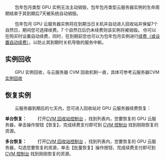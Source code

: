 
&nbsp;&nbsp;&nbsp;&nbsp;&nbsp;&nbsp;&nbsp;&nbsp;包年包月类型 GPU 实例无法主动销毁，包年包月类型云服务器实例的生命周期结束于其到期后7天被系统自动销毁。

&nbsp;&nbsp;&nbsp;&nbsp;&nbsp;&nbsp;&nbsp;&nbsp;包年包月 GPU 云服务器实例将在到期当日关机并自动进入回收站并保留7个自然日，期间您可选择续费。7 个自然日后仍未续费则该实例将被销毁。
你可以在购买时设置自动续费，同时，在到期前您也可以为包年包月实例进行[续费（或设置自动续费）](https://www.qcloud.com/document/product/560/8057)，以防止其到期时关机导致的服务中断。

## 实例回收

&nbsp;&nbsp;&nbsp;&nbsp;&nbsp;&nbsp;&nbsp;&nbsp;GPU 实例回收，与云服务器 CVM 回收机制一直，具体可参考云服务器CVM[实例回收](https://www.qcloud.com/document/product/213/4931#.E5.AE.9E.E4.BE.8B.E5.9B.9E.E6.94.B6)

## 恢复实例

&nbsp;&nbsp;&nbsp;&nbsp;&nbsp;&nbsp;&nbsp;&nbsp;云服务器到期后的七天内，您可进入回收站对 GPU 云服务器续费恢复：

**单台恢复：**
&nbsp;&nbsp;&nbsp;&nbsp;&nbsp;&nbsp;&nbsp;&nbsp;打开[CVM 回收站控制台](https://console.qcloud.com/cvm/recycle) ，找到列表内，您要恢复的 GPU 云服务器，单击操作按钮【恢复】，完成续费支付即可到 [CVM 控制台](https://console.qcloud.com/cvm) 找到刚刚恢复的资源。

**多台恢复：**
&nbsp;&nbsp;&nbsp;&nbsp;&nbsp;&nbsp;&nbsp;&nbsp;打开[CVM 回收站控制台](https://console.qcloud.com/cvm/recycle) ，找到列表内，您要恢复的 GPU 云服务器，勾选您要恢复的资源，单击【批量恢复】操作按钮，完成续费支付即可到 [CVM 控制台](https://console.qcloud.com/cvm) 找到刚刚恢复的资源。


